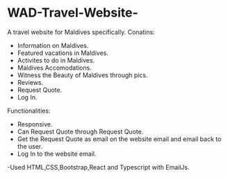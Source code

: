 # WAD-Travel-Website-

A travel website for Maldives specifically.
Conatins:
- Information on Maldives.
- Featured vacations in Maldives.
- Activites to do in Maldives.
- Maldives Accomodations.
- Witness the Beauty of Maldives through pics.
- Reviews.
- Request Quote.
- Log In.

Functionalities: 
- Responsive.
- Can Request Quote through Request Quote.
- Get the Request Quote as email on the website email and email back to the user.
- Log In to the website email.

-Used HTML,CSS,Bootstrap,React and Typescript with EmailJs.
